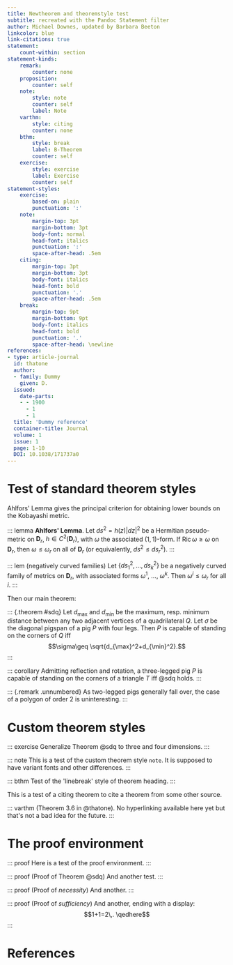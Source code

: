 ```yaml
---
title: Newtheorem and theoremstyle test
subtitle: recreated with the Pandoc Statement filter
author: Michael Downes, updated by Barbara Beeton
linkcolor: blue
link-citations: true
statement:
    count-within: section
statement-kinds:
    remark:
        counter: none
    proposition:
        counter: self
    note:
        style: note
        counter: self
        label: Note
    varthm:
        style: citing
        counter: none
    bthm:
        style: break
        label: B-Theorem
        counter: self
    exercise:
        style: exercise
        label: Exercise
        counter: self
statement-styles:
    exercise:
        based-on: plain
        punctuation: ':'
    note:
        margin-top: 3pt
        margin-bottom: 3pt
        body-font: normal
        head-font: italics
        punctuation: ':'
        space-after-head: .5em
    citing:
        margin-top: 3pt
        margin-bottom: 3pt
        body-font: italics
        head-font: bold
        punctuation: '.'
        space-after-head: .5em
    break:
        margin-top: 9pt
        margin-bottom: 9pt
        body-font: italics
        head-font: bold
        punctuation: '.'
        space-after-head: \newline 
references:
- type: article-journal
  id: thatone
  author:
  - family: Dummy
    given: D.
  issued:
    date-parts:
    - - 1900
      - 1
      - 1
  title: 'Dummy reference'
  container-title: Journal
  volume: 1
  issue: 1
  page: 1-10
  DOI: 10.1038/171737a0
---
```


# Test of standard theorem styles

Ahlfors' Lemma gives the principal criterion for obtaining lower bounds
on the Kobayashi metric.

::: lemma
**Ahlfors' Lemma**. Let $ds^2 = h(z)|dz|^2$ be a Hermitian
pseudo-metric on $\mathbf{D}_r$, $h\in C^2(\mathbf{D}_r)$, with $\omega$
the associated $(1,1)$-form. If
$\mathop{\mathrm{Ric}}\nolimits\omega\geq\omega$ on $\mathbf{D}_r$, then
$\omega\leq\omega_r$ on all of $\mathbf{D}_r$ (or equivalently,
$ds^2\leq ds_r^2$).
:::

::: lem
(negatively curved families) Let $\{ds_1^2,\dots,ds_k^2\}$
be a negatively curved family of metrics on $\mathbf{D}_r$, with
associated forms $\omega^1$, ..., $\omega^k$. Then
$\omega^i \leq\omega_r$ for all $i$.
:::

Then our main theorem:

::: {.theorem #sdq}
Let $d_{\max}$ and $d_{\min}$ be the maximum,
resp. minimum distance between any two adjacent vertices of a
quadrilateral $Q$. Let $\sigma$ be the diagonal pigspan of a pig $P$
with four legs. Then $P$ is capable of standing on the corners of $Q$
iff 
$$\sigma\geq \sqrt{d_{\max}^2+d_{\min}^2}.$$
:::

::: corollary
Admitting reflection and rotation, a three-legged pig
$P$ is capable of standing on the corners of a triangle $T$ iff
@sdq holds.
:::

::: {.remark .unnumbered}
As two-legged pigs generally fall over, the case of a
polygon of order $2$ is uninteresting.
:::

# Custom theorem styles

::: exercise
Generalize Theorem @sdq to three and four dimensions.
:::

::: note
This is a test of the custom theorem style `note`. It is
supposed to have variant fonts and other differences.
:::

::: bthm
Test of the 'linebreak' style of theorem heading.
:::

This is a test of a citing theorem to cite a theorem from some other
source.

::: varthm
(Theorem 3.6 in @thatone). No hyperlinking available here yet 
but that's not a bad idea for the future.
:::

# The proof environment

::: proof
Here is a test of the proof environment.
:::

::: proof
(Proof of Theorem @sdq) And another test.
:::

::: proof
(Proof of *necessity*) And another.
:::

::: proof
(Proof of *sufficiency*)  And another, ending with
a display: $$1+1=2\,. \qedhere$$
:::

# References